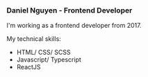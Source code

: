 ### Daniel Nguyen - Frontend Developer

I'm working as a frontend developer from 2017.

My technical skills:
- HTML/ CSS/ SCSS
- Javascript/ Typescript
- ReactJS


